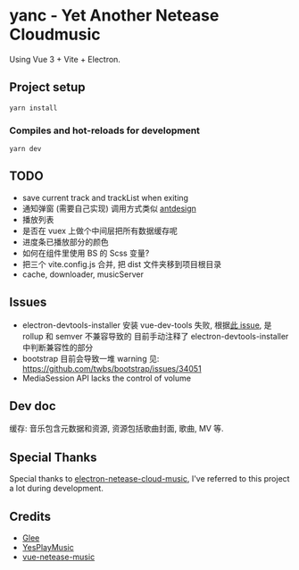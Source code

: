# yanc - Yet Another Netease Cloudmusic
Using Vue 3 + Vite + Electron.
## Project setup
```
yarn install
```

### Compiles and hot-reloads for development
```
yarn dev
```

## TODO
- save current track and trackList when exiting
- 通知弹窗 (需要自己实现) 调用方式类似 [antdesign](https://2x.antdv.com/components/message-cn)
- 播放列表
- 是否在 vuex 上做个中间层把所有数据缓存呢
- 进度条已播放部分的颜色
- 如何在组件里使用 BS 的 Scss 变量?
- 把三个 vite.config.js 合并, 把 dist 文件夹移到项目根目录
- cache, downloader, musicServer

## Issues
- electron-devtools-installer 安装 vue-dev-tools 失败, 根据[此 issue](https://github.com/MarshallOfSound/electron-devtools-installer/issues/187), 是 rollup 和 semver 不兼容导致的
  目前手动注释了 electron-devtools-installer 中判断兼容性的部分
- bootstrap 目前会导致一堆 warning 见: https://github.com/twbs/bootstrap/issues/34051
- MediaSession API lacks the control of volume

## Dev doc
缓存:
音乐包含元数据和资源, 资源包括歌曲封面, 歌曲, MV 等.

## Special Thanks
Special thanks to [electron-netease-cloud-music](https://github.com/Rocket1184/electron-netease-cloud-music), I've referred to this project a lot during development. 

## Credits
- [Glee](https://github.com/nondanee/Glee)
- [YesPlayMusic](https://github.com/qier222/YesPlayMusic)
- [vue-netease-music](https://github.com/sl1673495/vue-netease-music)
